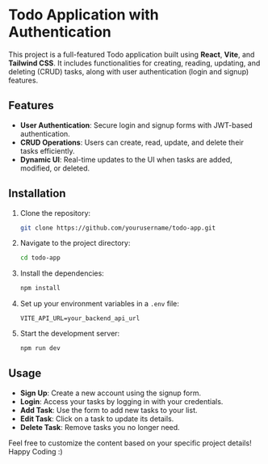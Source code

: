 # Todo Application with Authentication

This project is a full-featured Todo application built using **React**, **Vite**, and **Tailwind CSS**. It includes functionalities for creating, reading, updating, and deleting (CRUD) tasks, along with user authentication (login and signup) features.

## Features

- **User Authentication**: Secure login and signup forms with JWT-based authentication.
- **CRUD Operations**: Users can create, read, update, and delete their tasks efficiently.
- **Dynamic UI**: Real-time updates to the UI when tasks are added, modified, or deleted.

## Installation

1. Clone the repository:
   ```bash
   git clone https://github.com/yourusername/todo-app.git
   ```
2. Navigate to the project directory:
   ```bash
   cd todo-app
   ```
3. Install the dependencies:
   ```bash
   npm install
   ```
4. Set up your environment variables in a `.env` file:
   ```env
   VITE_API_URL=your_backend_api_url
   ```
5. Start the development server:
   ```bash
   npm run dev
   ```

## Usage

- **Sign Up**: Create a new account using the signup form.
- **Login**: Access your tasks by logging in with your credentials.
- **Add Task**: Use the form to add new tasks to your list.
- **Edit Task**: Click on a task to update its details.
- **Delete Task**: Remove tasks you no longer need.




Feel free to customize the content based on your specific project details! Happy Coding :)
